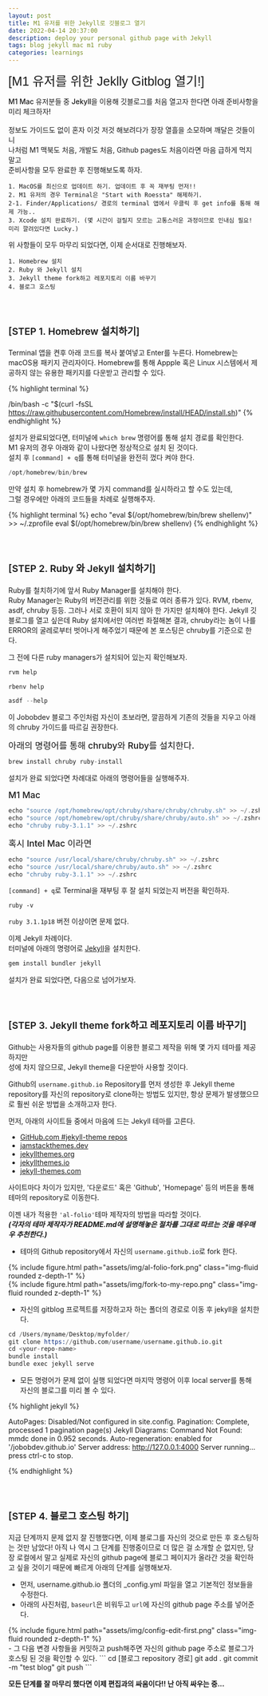 ```yaml
---
layout: post
title: M1 유저를 위한 Jekyll로 깃블로그 열기
date: 2022-04-14 20:37:00
description: deploy your personal github page with Jekyll
tags: blog jekyll mac m1 ruby
categories: learnings
---
```


<span style=" font-family: 'Gothic A1', sans-serif;font-size: 25px; font-weight: 500;">[M1 유저를 위한 Jeklly Gitblog 열기!]</span>

<p><span style="font-weight: 500;">M1 Mac 유저분들 중 Jekyll을 이용해 깃블로그를 처음 열고자 한다면 아래 준비사항을 미리 체크하자!</span><br><br>
정보도 가이드도 없이 혼자 이것 저것 해보려다가 장장 열흘을 소모하며 깨달은 것들이니<br> 
나처럼 M1 맥북도 처음, 개발도 처음, Github pages도 처음이라면 마음 급하게 먹지 말고<br>
준비사항을 모두 완료한 후 진행해보도록 하자.</p>

```
1. MacOS를 최신으로 업데이트 하기. 업데이트 후 꼭 재부팅 먼저!!
2. M1 유저의 경우 Terminal은 "Start with Roessta" 해제하기.
2-1. Finder/Applications/ 경로의 terminal 앱에서 우클릭 후 get info를 통해 해제 가능..
3. Xcode 설치 완료하기. (몇 시간이 걸릴지 모르는 고통스러운 과정이므로 인내심 필요! 미리 깔려있다면 Lucky.)
```

위 사항들이 모두 마무리 되었다면, 이제 순서대로 진행해보자.

```
1. Homebrew 설치
2. Ruby 와 Jekyll 설치
3. Jekyll theme fork하고 레포지토리 이름 바꾸기
4. 블로그 호스팅
```

<p style="font-weight:600; font-size: 1.2rem"><br><br>[STEP 1. Homebrew 설치하기]</p>
Terminal 앱을 켠후 아래 코드를 복사 붙여넣고 Enter를 누른다.
Homebrew는 macOS용 패키지 관리자이다.   
Homebrew를 통해 Appple 혹은 Linux 시스템에서 제공하지 않는 유용한 패키지를 다운받고 관리할 수 있다.

{% highlight terminal %}

/bin/bash -c "$(curl -fsSL https://raw.githubusercontent.com/Homebrew/install/HEAD/install.sh)"
{% endhighlight %}

설치가 완료되었다면, 터미널에 `which brew` 명령어를 통해 설치 경로를 확인한다.  
M1 유저의 경우 아래와 같이 나왔다면 정상적으로 설치 된 것이다.  
설치 후 `[command] + q`를 통해 터미널을 완전히 껐다 켜야 한다.

```s
/opt/homebrew/bin/brew
```

만약 설치 후 homebrew가 몇 가지 command를 실시하라고 할 수도 있는데,  
그럴 경우에만 아래의 코드들을 차례로 실행해주자.

{% highlight terminal %}
echo "eval $(/opt/homebrew/bin/brew shellenv)" >> ~/.zprofile
eval $(/opt/homebrew/bin/brew shellenv)
{% endhighlight %}

<p style="font-weight:600; font-size: 1.2rem"><br><br>[STEP 2. Ruby 와 Jekyll 설치하기]</p>

Ruby를 철치하기에 앞서 Ruby Manager를 설치해야 한다.  
Ruby Manager는 Ruby의 버전관리를 위한 것들로 여러 종류가 있다. RVM, rbenv, asdf, chruby 등등. 그러나 서로 호환이 되지 않아 한 가지만 설치해야 한다. Jekyll 깃블로그를 열고 싶은데 Ruby 설치에서만 여러번 좌절해본 결과, chruby라는 놈이 나를 ERROR의 굴레로부터 벗어나게 해주었기 때문에 본 포스팅은 chruby를 기준으로 한다.

그 전에 다른 ruby managers가 설치되어 있는지 확인해보자.

```s
rvm help
```

```s
rbenv help
```

```s
asdf --help
```

이 Jobobdev 블로그 주인처럼 자신이 초보라면, 깔끔하게 기존의 것들을 지우고 아래의 chruby 가이드를 따르길 권장한다.

<span style="font-weight:500; font-size: 1.1rem">아래의 명령어를 통해 chruby와 Ruby를 설치한다.</span>

```s
brew install chruby ruby-install
```

설치가 완료 되었다면 차례대로 아래의 명령어들을 실행해주자.

<span style="font-weight:500; font-size: 1.1rem">M1 Mac</span>

```c
echo "source /opt/homebrew/opt/chruby/share/chruby/chruby.sh" >> ~/.zshrc
echo "source /opt/homebrew/opt/chruby/share/chruby/auto.sh" >> ~/.zshrc
echo "chruby ruby-3.1.1" >> ~/.zshrc
```

<span style="font-weight:500; font-size: 1.1rem">혹시 Intel Mac 이라면</span>

```c
echo "source /usr/local/share/chruby/chruby.sh" >> ~/.zshrc
echo "source /usr/local/share/chruby/auto.sh" >> ~/.zshrc
echo "chruby ruby-3.1.1" >> ~/.zshrc
```

`[command] + q`로 Terminal을 재부팅 후 잘 설치 되었는지 버전을 확인하자.

```
ruby -v
```

`ruby 3.1.1p18` 버전 이상이면 문제 없다.

이제 Jekyll 차례이다.  
터미널에 아래의 명령어로 [Jekyll](https://jekyllrb.com/)을 설치한다.

```s
gem install bundler jekyll
```

설치가 완료 되었다면, 다음으로 넘어가보자.

<p style="font-weight:600; font-size: 1.2rem"><br><br>[STEP 3. Jekyll theme fork하고 레포지토리 이름 바꾸기]</p>

Github는 사용자들의 github page를 이용한 블로그 제작을 위해 몇 가지 테마를 제공하지만  
성에 차지 않으므로, Jekyll theme을 다운받아 사용할 것이다.

Github의 `username.github.io` Repository를 먼저 생성한 후 Jekyll theme repository를 자신의 repository로 clone하는 방법도 있지만, 항상 문제가 발생했으므로 훨씬 쉬운 방법을 소개하고자 한다.

먼저, 아래의 사이트들 중에서 마음에 드는 Jekyll 테마를 고른다.

- [GitHub.com #jekyll-theme repos](https://github.com/topics/jekyll-theme)
- [jamstackthemes.dev](https://jamstackthemes.dev/ssg/jekyll/)
- [jekyllthemes.org](http://jekyllthemes.org/)
- [jekyllthemes.io](https://jekyllthemes.io/)
- [jekyll-themes.com](https://jekyll-themes.com/)

사이트마다 차이가 있지만, '다운로드' 혹은 'Github', 'Homepage' 등의 버튼을 통해 테마의 repository로 이동한다.

이젠 내가 적용한 `'al-folio'`테마 제작자의 방법을 따라할 것이다.  
**_(각자의 테마 제작자가 README.md에 설명해놓은 절차를 그대로 따르는 것을 매우매우 추천한다.)_**

- 테마의 Github repository에서 자신의 `username.github.io`로 fork 한다.

<div class="row mt-3">
        {% include figure.html path="assets/img/al-folio-fork.png" class="img-fluid rounded z-depth-1" %}
</div>
<div class="row mt-3">
        {% include figure.html path="assets/img/fork-to-my-repo.png" class="img-fluid rounded z-depth-1" %}
</div>

- 자신의 gitblog 프로젝트를 저장하고자 하는 폴더의 경로로 이동 후 jekyll을 설치한다.

```s
cd /Users/myname/Desktop/myfolder/
git clone https://github.com/username/username.github.io.git
cd <your-repo-name>
bundle install
bundle exec jekyll serve
```

- 모든 명령어가 문제 없이 실행 되었다면 마지막 명령어 이후 local server를 통해 자신의 블로그를 미리 볼 수 있다.

{% highlight jekyll %}

AutoPages: Disabled/Not configured in site.config.
Pagination: Complete, processed 1 pagination page(s)
Jekyll Diagrams: Command Not Found: mmdc
done in 0.952 seconds.
Auto-regeneration: enabled for '/jobobdev.github.io'
Server address: http://127.0.0.1:4000
Server running... press ctrl-c to stop.

{% endhighlight %}

<p style="font-weight:600; font-size: 1.2rem"><br><br>[STEP 4. 블로그 호스팅 하기]</p>
지금 단계까지 문제 없지 잘 진행했다면, 이제 블로그를 자신의 것으로 만든 후 호스팅하는 것만 남았다!
아직 나 역시 그 단계를 진행중이므로 더 많은 걸 소개할 순 없지만, 당장 로컬에서 말고 실제로 자신의 github page에 블로그 페이지가 올라간 것을 확인하고 싶을 것이기 때문에 빠르게 아래의 단계를 실행해보자.  
  
- 먼저, username.github.io 폴더의 _config.yml 파일을 열고 기본적인 정보들을 수정한다.
- 아래의 사진처럼, `baseurl`은 비워두고 `url`에 자신의 github page 주소를 넣어준다.
<div class="row mt-3">
        {% include figure.html path="assets/img/config-edit-first.png" class="img-fluid rounded z-depth-1" %}
</div>
- 그 다음 변경 사항들을 커밋하고 push해주면 자신의 github page 주소로 블로그가 호스팅 된 것을 확인할 수 있다.
```
cd [블로그 repository 경로]
git add .
git commit -m "test blog"
git push
```
  
**모든 단계를 잘 마무리 했다면 이제 편집과의 싸움이다!! 난 아직 싸우는 중...**
